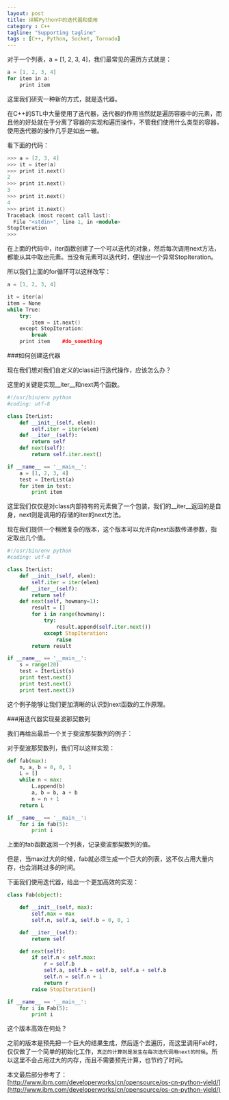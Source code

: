 ```yaml
---
layout: post
title: 详解Python中的迭代器和使用
category : C++
tagline: "Supporting tagline"
tags : [C++, Python, Socket, Tornado]
---
```

对于一个列表，a = [1, 2, 3, 4]，我们最常见的遍历方式就是：
  

```C++
a = [1, 2, 3, 4]
for item in a:
    print item
```
		

这里我们研究一种新的方式，就是迭代器。


在C++的STL中大量使用了迭代器，迭代器的作用当然就是遍历容器中的元素，而且他的好处就在于分离了容器的实现和遍历操作，不管我们使用什么类型的容器，使用迭代器的操作几乎是如出一辙。


 


看下面的代码：




```C++
>>> a = [2, 3, 4]
>>> it = iter(a)
>>> print it.next()
2
>>> print it.next()
3
>>> print it.next()
4
>>> print it.next()
Traceback (most recent call last):
  File "<stdin>", line 1, in <module>
StopIteration
>>>
```
		

在上面的代码中，iter函数创建了一个可以迭代的对象，然后每次调用next方法，都能从其中取出元素。当没有元素可以迭代时，便抛出一个异常StopIteration。


 


所以我们上面的for循环可以这样改写：




```C++
a = [1, 2, 3, 4]

it = iter(a)
item = None
while True:
    try:
        item = it.next()
    except StopIteration:
        break
    print item    #do_something
```
		

 



###如何创建迭代器


 


现在我们想对我们自定义的class进行迭代操作，应该怎么办？


这里的关键是实现__iter__和next两个函数。




```Python
#!/usr/bin/env python
#coding: utf-8

class IterList:
    def __init__(self, elem):
        self.iter = iter(elem) 
    def __iter__(self):
        return self
    def next(self):
        return self.iter.next()

if __name__ == '__main__':
    a = [1, 2, 3, 4]
    test = IterList(a)
    for item in test:
        print item
```
		

这里我们仅仅是对class内部持有的元素做了一个包装，我们的__iter__返回的是自身，next则是调用的存储的iter的next方法。


 


现在我们提供一个稍微复杂的版本，这个版本可以允许向next函数传递参数，指定取出几个值。




```Python
#!/usr/bin/env python
#coding: utf-8

class IterList:
    def __init__(self, elem):
        self.iter = iter(elem) 
    def __iter__(self):
        return self
    def next(self, howmany=1):
        result = []
        for i in range(howmany):
            try:
                result.append(self.iter.next())
            except StopIteration:
                raise
        return result

if __name__ == '__main__':
    s = range(20)
    test = IterList(s)
    print test.next()
    print test.next()
    print test.next(3)
```
		
这个例子能够让我们更加清晰的认识到next函数的工作原理。 

 



###用迭代器实现斐波那契数列


 


我们再给出最后一个关于斐波那契数列的例子：


对于斐波那契数列，我们可以这样实现：




```Python
def fab(max): 
    n, a, b = 0, 0, 1 
    L = [] 
    while n < max: 
        L.append(b) 
        a, b = b, a + b 
        n = n + 1 
    return L

if __name__ == '__main__':
    for i in fab(5):
        print i
```
		

上面的fab函数返回一个列表，记录斐波那契数列的值。


但是，当max过大的时候，fab就必须生成一个巨大的列表，这不仅占用大量内存，也会消耗过多的时间。


下面我们使用迭代器，给出一个更加高效的实现：




```Python
class Fab(object): 

    def __init__(self, max): 
        self.max = max 
        self.n, self.a, self.b = 0, 0, 1 

    def __iter__(self): 
        return self 

    def next(self): 
        if self.n < self.max: 
            r = self.b 
            self.a, self.b = self.b, self.a + self.b 
            self.n = self.n + 1 
            return r 
        raise StopIteration()

if __name__ == '__main__':
    for i in Fab(5):
        print i
```
		

这个版本高效在何处？


之前的版本是预先把一个巨大的结果生成，然后逐个去遍历，而这里调用Fab时，仅仅做了一个简单的初始化工作，`真正的计算则是发生在每次迭代调用next的时候`。所以这里不会占用过大的内存，而且不需要预先计算，也节约了时间。


 


本文最后部分参考了：[http://www.ibm.com/developerworks/cn/opensource/os-cn-python-yield/](http://www.ibm.com/developerworks/cn/opensource/os-cn-python-yield/)

			
